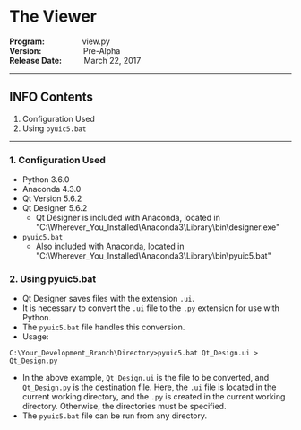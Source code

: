 # The Viewer

**Program:**&nbsp;&nbsp;&nbsp;&nbsp;&nbsp;&nbsp;&nbsp;&nbsp;&nbsp;&nbsp;&nbsp;&nbsp;&nbsp;&nbsp;&nbsp;&nbsp;&nbsp;view.py  
**Version:**&nbsp;&nbsp;&nbsp;&nbsp;&nbsp;&nbsp;&nbsp;&nbsp;&nbsp;&nbsp;&nbsp;&nbsp;&nbsp;&nbsp;&nbsp;&nbsp;&nbsp;&nbsp;&nbsp;Pre-Alpha  
**Release Date:**&nbsp;&nbsp;&nbsp;&nbsp;&nbsp;&nbsp;&nbsp;&nbsp;&nbsp;&nbsp;March 22, 2017

---

## INFO Contents

1. Configuration Used
2. Using ```pyuic5.bat```

---

### 1. **Configuration Used**
  * Python 3.6.0
  * Anaconda 4.3.0
  * Qt Version 5.6.2
  * Qt Designer 5.6.2 
    * Qt Designer is included with Anaconda, located in "C:\Wherever_You_Installed\Anaconda3\Library\bin\designer.exe"
  * ```pyuic5.bat```
    * Also included with Anaconda, located in "C:\Wherever_You_Installed\Anaconda3\Library\bin\pyuic5.bat"

### 2. **Using pyuic5.bat**
  * Qt Designer saves files with the extension ```.ui```.
  * It is necessary to convert the ```.ui``` file to the ```.py``` extension for use with Python.
  * The ```pyuic5.bat``` file handles this conversion.
  * Usage:
```
C:\Your_Development_Branch\Directory>pyuic5.bat Qt_Design.ui > Qt_Design.py
```
  * In the above example, ```Qt_Design.ui``` is the file to be converted, and ```Qt_Design.py``` is the  destination file. Here, the ```.ui``` file is located in the current working directory, and the ```.py``` is created in the current working directory. Otherwise, the directories must be specified.
  * The ```pyuic5.bat``` file can be run from any directory. 
